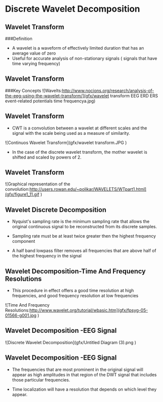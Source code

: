 # Discrete Wavelet Decomposition

## Wavelet Transform

###Definition
* A wavelet is a waveform of effectively limited duration that has an average value of zero
* Useful for accurate analysis of non-stationary signals ( signals that have time varying frequency)


## Wavelet Transform
###Key Concepts 
 ![Wavelts:http://www.nocions.org/research/analysis-of-the-eeg-using-the-wavelet-transform/](gfx/wavelet transform EEG ERD ERS event-related potentials time frequencya.jpg)

## Wavelet Transform
* CWT is a convolution between a wavelet at different scales and the signal with the scale being used as a measure of similarity.

![Continuos Wavelet Transform](gfx/wavelet transform.JPG )

* In the case of the discrete wavelet transform, the mother wavelet is shifted and scaled by powers of 2.



## Wavelet Transform

![Graphical representation of the convolution:http://users.rowan.edu/~polikar/WAVELETS/WTpart1.html](gfx/figure1_11.gif )

## Wavelet Discrete Decomposition

* Nyquist's sampling rate is the minimum sampling rate that allows the original continuous signal to be reconstructed from its discrete samples.

* Sampling rate must be at least twice greater then the highest frequency component

* A half band lowpass filter removes all frequencies that are above half of the highest frequency in the signal

## Wavelet Decomposition-Time And Frequency Resolutions
* This procedure in effect offers a good time resolution at high frequencies, and good frequency resolution at low frequencies

![Time And Frequency Resolutions:http://www.wavelet.org/tutorial/wbasic.htm](gfx/fpsyg-05-01566-g001.jpg )

## Wavelet Decomposition -EEG Signal

![Discrete Wavelet Decomposition](gfx/Untitled Diagram (3).png )

## Wavelet Decomposition -EEG Signal

* The frequencies that are most prominent in the original signal will appear as high amplitudes in that region of the DWT signal that includes those particular frequencies.


* Time localization will have a resolution that depends on which level they appear.


